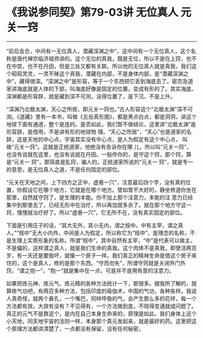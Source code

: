 # 《我说参同契》第79-03讲 无位真人 元关一窍

------

“前后会合，中间有一无位真人，潜藏深渊之中”，这中间有一个无位真人，这个名称是唐代禅宗临济祖师讲的。这个无位的真我，既是无位，所以不是在上窍，也不在中宫，也不在丹田，但是三处又都有关联。所以他的无位真人就是真我，我们这个昭昭灵灵，一灵不昧这个真我，潜藏在内部，不是身体内部，是“潜藏深渊之中”，藏得很深。“深渊之中”是形容，等于一个东西把它丢到海底去了。密宗及道家讲海底就是人体的下部，叫海底好像是固定的位置，变成有形的了。其实海底、深渊都是形容辞，就是藏到深不可测，没得位置了，是下沉，不是上升。

“深渊乃北极太渊，天心之所居，即元关一窍也。”古人形容这个“北极太渊”深不可测。《道藏》里有一本书，叫做《五岳真形图》，都是黑点白点，都是洞洞，讲这个地球下面有通道，整个是连的。是否如此，我们暂不做结论，这里讲“北极太渊”是形容辞，是借用，不是讲有形的地球物 理。“天心之所居”，“天心”也是道家的名辞，这是天地的中心点，宇宙其实没有中心点，是人为假定有这个中心点， 叫做“元关一窍”。这就是正统道家，他绝没有告诉你在哪 儿，所以叫“元关一窍”，也没有说就在这里，也没有说就在丹田。一般传你的，是守这个窍，那个窍，算是“元关一 窍”，那简直是乱窍，骗人的。正统道家所说的“元关一 窍”，就是专一的意思，是无位真人之道，不是任何固定的部位。

“元关在天地之间，上下四方之正中，虚悬一穴”，注意最后四个字，没有真的位置，你假设它在哪个地方，它就是在哪个地方。譬如胃不大好的，静坐修道你坐在那里，自然就守窍了，是生理的本能。你不加上那个注意力，本能的注 意力已经集中到那里去了，已经无形中在治疗，所以再加就多余了。就在那个地方守这一窍，慢慢就治疗好了。所以“虚悬一穴”，它无所不在，没有真实固定的部位。

下面是引用庄子的话，“其大无外，其小无内，谓之规中。中有主宰，谓之真人。”“规中”无大小内外，中间是人为假定，所以称它为“规中”，是理念的名称，不是生理上实质形象的名称。所谓“规中”，其中自然有主宰，“中”是代表可以做主，不是偏的，这样谓之真人，就是我们生命的真我。这个肉体不是真我，即使活两百岁，有一天还是要毁坏，就像一个房子一样。我们真正的精神生命是借这个房子来住的，这个是真人，修的是那个东西。“守而勿失”，所谓守窍就是关闭外门外窍，“谓之抱一”，“抱一”就是集中在一点，可是并不是用有意的注意力。

如果把炼元神、炼元气、炼元精的各种方法统计一下，那很多。据我所了解的，就算练气功吧，有两百多种方法，包括印度的瑜伽术，中国的气功，各种各样。我说人真奇怪，就两个鼻孔，一个嘴巴，同样呼吸的气，会产生那么多的花样，每一个方法都有效。大效有没有？不见得有，一个方法做到底，不晓得变通就成问题了。真正的元气不是靠这个，是内在自己本身生命来的，原理是如此。我们身体上这个小天地，同天地宇宙的法则一样，本身那个真元发起来，就是最好的药。这里把这个原理方法都讲清楚了，一点都没有保留，没有任何秘密。
